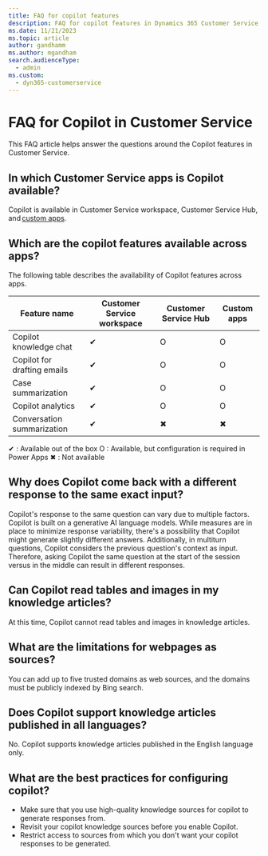 ```yaml
---
title: FAQ for copilot features
description: FAQ for copilot features in Dynamics 365 Customer Service.
ms.date: 11/21/2023
ms.topic: article
author: gandhamm
ms.author: mgandham
search.audienceType: 
  - admin
ms.custom: 
  - dyn365-customerservice
---
```



# FAQ for Copilot in Customer Service

This FAQ article helps answer the questions around the Copilot features in Customer Service.

## In which Customer Service apps is Copilot available?  

Copilot is available in Customer Service workspace, Customer Service Hub, and [custom apps](../administer/copilot-powerapps-settings.md). 

## Which are the copilot features available across apps?

The following table describes the availability of Copilot features across apps.

| Feature name | Customer Service workspace | Customer Service Hub | Custom apps |
| ------- | ----- | -------- | ----- | 
| Copilot knowledge chat| ✔ | O | O |
| Copilot for drafting emails| ✔ | O  |O  |
| Case summarization| ✔ | O  | O  |
| Copilot analytics| ✔ | O | O |
| Conversation summarization| ✔ | ✖ | ✖ |


✔ : Available out of the box 
O  : Available, but configuration is required in Power Apps 
✖ : Not available 

## Why does Copilot come back with a different response to the same exact input? 

Copilot's response to the same question can vary due to multiple factors. Copilot is built on a generative AI language models. While measures are in place to minimize response variability, there's a possibility that Copilot might generate slightly different answers. Additionally, in multiturn questions, Copilot considers the previous question's context as input. Therefore, asking Copilot the same question at the start of the session versus in the middle can result in different responses.

## Can Copilot read tables and images in my knowledge articles?
 At this time, Copilot cannot read tables and images in knowledge articles. 

## What are the limitations for webpages as sources? 

You can add up to five trusted domains as web sources, and the domains must be publicly indexed by Bing search. 

## Does Copilot support knowledge articles published in all languages? 

No. Copilot supports knowledge articles published in the English language only. 

## What are the best practices for configuring copilot?
 
- Make sure that you use high-quality knowledge sources for copilot to generate responses from.
- Revisit your copilot knowledge sources before you enable Copilot.
- Restrict access to sources from which you don't want your copilot responses to be generated.
